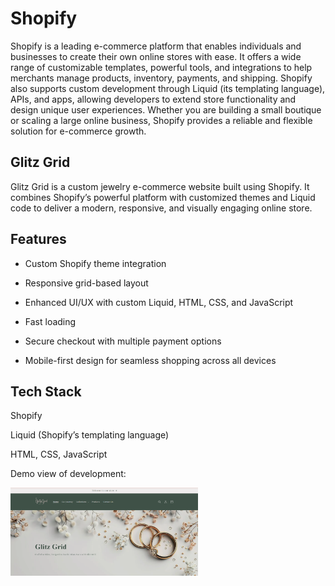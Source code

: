 <h1>Shopify</h1>

Shopify is a leading e-commerce platform that enables individuals and businesses to create their own online stores with ease. It offers a wide range of customizable templates, powerful tools, and integrations to help merchants manage products, inventory, payments, and shipping. Shopify also supports custom development through Liquid (its templating language), APIs, and apps, allowing developers to extend store functionality and design unique user experiences. 
Whether you are building a small boutique or scaling a large online business, Shopify provides a reliable and flexible solution for e-commerce growth.

<h2>Glitz Grid</h2>

Glitz Grid is a custom jewelry e-commerce website built using Shopify.
It combines Shopify’s powerful platform with customized themes and Liquid code to deliver a modern, responsive, and visually engaging online store.

<h2>Features</h2>

- Custom Shopify theme integration

- Responsive grid-based layout

- Enhanced UI/UX with custom Liquid, HTML, CSS, and JavaScript

- Fast loading
  
- Secure checkout with multiple payment options

- Mobile-first design for seamless shopping across all devices

<h2>Tech Stack</h2>

Shopify

Liquid (Shopify’s templating language)

HTML, CSS, JavaScript


Demo view of development:

<a href="https://ayishanazreen.github.io/Glitz-Grid/">
  <img src="https://github.com/ayishanazreen/Glitz-Grid/blob/main/preview.png?raw=true" width="300" alt="Watch the Demo"/>
</a>



